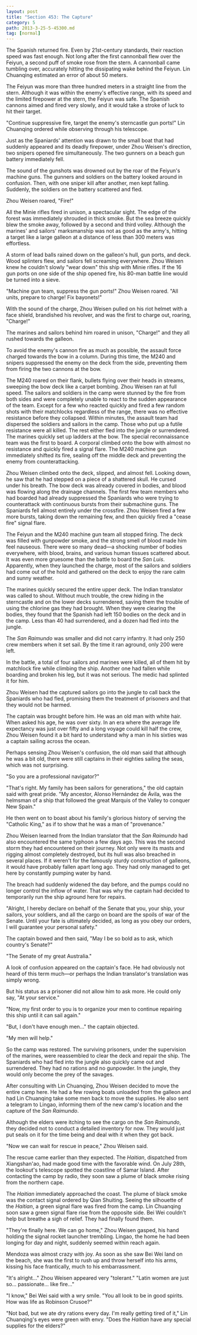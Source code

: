 ```yaml
---
layout: post
title: "Section 453: The Capture"
category: 5
path: 2013-3-25-5-45300.md
tag: [normal]
---
```


The Spanish returned fire. Even by 21st-century standards, their reaction speed was fast enough. Not long after the first cannonball flew over the Feiyun, a second puff of smoke rose from the stern. A cannonball came tumbling over, accurately hitting the dissipating wake behind the Feiyun. Lin Chuanqing estimated an error of about 50 meters.

The Feiyun was more than three hundred meters in a straight line from the stern. Although it was within the enemy's effective range, with its speed and the limited firepower at the stern, the Feiyun was safe. The Spanish cannons aimed and fired very slowly, and it would take a stroke of luck to hit their target.

"Continue suppressive fire, target the enemy's sterncastle gun ports!" Lin Chuanqing ordered while observing through his telescope.

Just as the Spaniards' attention was drawn to the small boat that had suddenly appeared and its deadly firepower, under Zhou Weisen's direction, two snipers opened fire simultaneously. The two gunners on a beach gun battery immediately fell.

The sound of the gunshots was drowned out by the roar of the Feiyun's machine guns. The gunners and soldiers on the battery looked around in confusion. Then, with one sniper kill after another, men kept falling. Suddenly, the soldiers on the battery scattered and fled.

Zhou Weisen roared, "Fire!"

All the Minie rifles fired in unison, a spectacular sight. The edge of the forest was immediately shrouded in thick smoke. But the sea breeze quickly blew the smoke away, followed by a second and third volley. Although the marines' and sailors' marksmanship was not as good as the army's, hitting a target like a large galleon at a distance of less than 300 meters was effortless.

A storm of lead balls rained down on the galleon's hull, gun ports, and deck. Wood splinters flew, and sailors fell screaming everywhere. Zhou Weisen knew he couldn't slowly "wear down" this ship with Minie rifles. If the 16 gun ports on one side of the ship opened fire, his 80-man battle line would be turned into a sieve.

"Machine gun team, suppress the gun ports!" Zhou Weisen roared. "All units, prepare to charge! Fix bayonets!"

With the sound of the charge, Zhou Weisen pulled on his riot helmet with a face shield, brandished his revolver, and was the first to charge out, roaring, "Charge!"

The marines and sailors behind him roared in unison, "Charge!" and they all rushed towards the galleon.

To avoid the enemy's cannon fire as much as possible, the assault force charged towards the bow in a column. During this time, the M240 and snipers suppressed the enemy on the deck from the side, preventing them from firing the two cannons at the bow.

The M240 roared on their flank, bullets flying over their heads in streams, sweeping the bow deck like a carpet bombing. Zhou Weisen ran at full speed. The sailors and soldiers in the camp were stunned by the fire from both sides and were completely unable to react to the sudden appearance of the team. Except for a few who reacted quickly and fired a few random shots with their matchlocks regardless of the range, there was no effective resistance before they collapsed. Within minutes, the assault team had dispersed the soldiers and sailors in the camp. Those who put up a futile resistance were all killed. The rest either fled into the jungle or surrendered. The marines quickly set up ladders at the bow. The special reconnaissance team was the first to board. A corporal climbed onto the bow with almost no resistance and quickly fired a signal flare. The M240 machine gun immediately shifted its fire, sealing off the middle deck and preventing the enemy from counterattacking.

Zhou Weisen climbed onto the deck, slipped, and almost fell. Looking down, he saw that he had stepped on a piece of a shattered skull. He cursed under his breath. The bow deck was already covered in bodies, and blood was flowing along the drainage channels. The first few team members who had boarded had already suppressed the Spaniards who were trying to counterattack with continuous bursts from their submachine guns. The Spaniards fell almost entirely under the crossfire. Zhou Weisen fired a few more bursts, taking down the remaining few, and then quickly fired a "cease fire" signal flare.

The Feiyun and the M240 machine gun team all stopped firing. The deck was filled with gunpowder smoke, and the strong smell of blood made him feel nauseous. There were so many dead—a shocking number of bodies everywhere, with blood, brains, and various human tissues scattered about. It was even more gruesome than the battle to board the *San Luis*. Apparently, when they launched the charge, most of the sailors and soldiers had come out of the hold and gathered on the deck to enjoy the rare calm and sunny weather.

The marines quickly secured the entire upper deck. The Indian translator was called to shout. Without much trouble, the crew hiding in the sterncastle and on the lower decks surrendered, saving them the trouble of using the chlorine gas they had brought. When they were clearing the bodies, they found that the Spanish had left 150 bodies on the deck and in the camp. Less than 40 had surrendered, and a dozen had fled into the jungle.

The *San Raimundo* was smaller and did not carry infantry. It had only 250 crew members when it set sail. By the time it ran aground, only 200 were left.

In the battle, a total of four sailors and marines were killed, all of them hit by matchlock fire while climbing the ship. Another one had fallen while boarding and broken his leg, but it was not serious. The medic had splinted it for him.

Zhou Weisen had the captured sailors go into the jungle to call back the Spaniards who had fled, promising them the treatment of prisoners and that they would not be harmed.

The captain was brought before him. He was an old man with white hair. When asked his age, he was over sixty. In an era where the average life expectancy was just over fifty and a long voyage could kill half the crew, Zhou Weisen found it a bit hard to understand why a man in his sixties was a captain sailing across the ocean.

Perhaps sensing Zhou Weisen's confusion, the old man said that although he was a bit old, there were still captains in their eighties sailing the seas, which was not surprising.

"So you are a professional navigator?"

"That's right. My family has been sailors for generations," the old captain said with great pride. "My ancestor, Alonso Hernández de Ávila, was the helmsman of a ship that followed the great Marquis of the Valley to conquer New Spain."

He then went on to boast about his family's glorious history of serving the "Catholic King," as if to show that he was a man of "provenance."

Zhou Weisen learned from the Indian translator that the *San Raimundo* had also encountered the same typhoon a few days ago. This was the second storm they had encountered on their journey. Not only were its masts and rigging almost completely destroyed, but its hull was also breached in several places. If it weren't for the famously sturdy construction of galleons, it would have probably fallen apart long ago. They had only managed to get here by constantly pumping water by hand.

The breach had suddenly widened the day before, and the pumps could no longer control the inflow of water. That was why the captain had decided to temporarily run the ship aground here for repairs.

"Alright, I hereby declare on behalf of the Senate that you, your ship, your sailors, your soldiers, and all the cargo on board are the spoils of war of the Senate. Until your fate is ultimately decided, as long as you obey our orders, I will guarantee your personal safety."

The captain bowed and then said, "May I be so bold as to ask, which country's Senate?"

"The Senate of my great Australia."

A look of confusion appeared on the captain's face. He had obviously not heard of this term much—or perhaps the Indian translator's translation was simply wrong.

But his status as a prisoner did not allow him to ask more. He could only say, "At your service."

"Now, my first order to you is to organize your men to continue repairing this ship until it can sail again."

"But, I don't have enough men..." the captain objected.

"My men will help."

So the camp was restored. The surviving prisoners, under the supervision of the marines, were reassembled to clear the deck and repair the ship. The Spaniards who had fled into the jungle also quickly came out and surrendered. They had no rations and no gunpowder. In the jungle, they would only become the prey of the savages.

After consulting with Lin Chuanqing, Zhou Weisen decided to move the entire camp here. He had a few rowing boats unloaded from the galleon and had Lin Chuanqing take some men back to move the supplies. He also sent a telegram to Lingao, informing them of the new camp's location and the capture of the *San Raimundo*.

Although the elders were itching to see the cargo on the *San Raimundo*, they decided not to conduct a detailed inventory for now. They would just put seals on it for the time being and deal with it when they got back.

"Now we can wait for rescue in peace," Zhou Weisen said.

The rescue came earlier than they expected. The *Haitian*, dispatched from Xiangshan'ao, had made good time with the favorable wind. On July 28th, the lookout's telescope spotted the coastline of Samar Island. After contacting the camp by radio, they soon saw a plume of black smoke rising from the northern cape.

The *Haitian* immediately approached the coast. The plume of black smoke was the contact signal ordered by Qian Shuiting. Seeing the silhouette of the *Haitian*, a green signal flare was fired from the camp. Lin Chuanqing soon saw a green signal flare rise from the opposite side. Bei Wei couldn't help but breathe a sigh of relief. They had finally found them.

"They're finally here. We can go home," Zhou Weisen gasped, his hand holding the signal rocket launcher trembling. Lingao, the home he had been longing for day and night, suddenly seemed within reach again.

Mendoza was almost crazy with joy. As soon as she saw Bei Wei land on the beach, she was the first to rush up and throw herself into his arms, kissing his face frantically, much to his embarrassment.

"It's alright..." Zhou Weisen appeared very "tolerant." "Latin women are just so... passionate... like fire..."

"I know," Bei Wei said with a wry smile. "You all look to be in good spirits. How was life as Robinson Crusoe?"

"Not bad, but we ate dry rations every day. I'm really getting tired of it," Lin Chuanqing's eyes were green with envy. "Does the *Haitian* have any special supplies for the elders?"